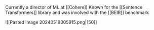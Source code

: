 Currently a director of ML at [[Cohere]]
Known for the [[Sentence Transformers]] library and was involved with the [[BEIR]] benchmark

![[Pasted image 20240519005915.png|150]]

